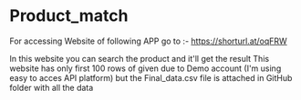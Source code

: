 # Product_match

For accessing Website of following APP go to :- https://shorturl.at/oqFRW 

In this website you can search the product and it'll get the result This website has only first 100 rows of given due to Demo account 
(I'm using easy to acces API platform) but the Final_data.csv file is attached in GitHub folder with all the data
